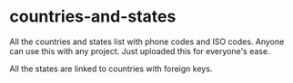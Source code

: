 ﻿# countries-and-states
All the countries and states list with phone codes and ISO codes. Anyone can use this with any project. Just uploaded this for everyone's ease. 

All the states are linked to countries with foreign keys. 
